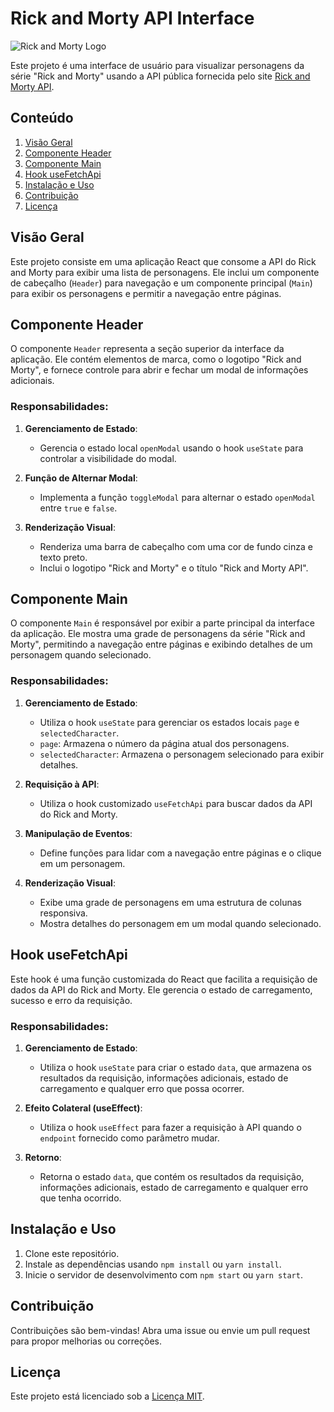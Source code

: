 # Rick and Morty API Interface

![Rick and Morty Logo]('./src/assets/overview.png')

Este projeto é uma interface de usuário para visualizar personagens da série "Rick and Morty" usando a API pública fornecida pelo site [Rick and Morty API](https://rickandmortyapi.com/).

## Conteúdo

1. [Visão Geral](#visão-geral)
2. [Componente Header](#componente-header)
3. [Componente Main](#componente-main)
4. [Hook useFetchApi](#hook-usefetchapi)
5. [Instalação e Uso](#instalação-e-uso)
6. [Contribuição](#contribuição)
7. [Licença](#licença)

## Visão Geral

Este projeto consiste em uma aplicação React que consome a API do Rick and Morty para exibir uma lista de personagens. Ele inclui um componente de cabeçalho (`Header`) para navegação e um componente principal (`Main`) para exibir os personagens e permitir a navegação entre páginas.

## Componente Header

O componente `Header` representa a seção superior da interface da aplicação. Ele contém elementos de marca, como o logotipo "Rick and Morty", e fornece controle para abrir e fechar um modal de informações adicionais.

### Responsabilidades:

1. **Gerenciamento de Estado**:

   - Gerencia o estado local `openModal` usando o hook `useState` para controlar a visibilidade do modal.

2. **Função de Alternar Modal**:

   - Implementa a função `toggleModal` para alternar o estado `openModal` entre `true` e `false`.

3. **Renderização Visual**:
   - Renderiza uma barra de cabeçalho com uma cor de fundo cinza e texto preto.
   - Inclui o logotipo "Rick and Morty" e o título "Rick and Morty API".

## Componente Main

O componente `Main` é responsável por exibir a parte principal da interface da aplicação. Ele mostra uma grade de personagens da série "Rick and Morty", permitindo a navegação entre páginas e exibindo detalhes de um personagem quando selecionado.

### Responsabilidades:

1. **Gerenciamento de Estado**:

   - Utiliza o hook `useState` para gerenciar os estados locais `page` e `selectedCharacter`.
   - `page`: Armazena o número da página atual dos personagens.
   - `selectedCharacter`: Armazena o personagem selecionado para exibir detalhes.

2. **Requisição à API**:

   - Utiliza o hook customizado `useFetchApi` para buscar dados da API do Rick and Morty.

3. **Manipulação de Eventos**:

   - Define funções para lidar com a navegação entre páginas e o clique em um personagem.

4. **Renderização Visual**:
   - Exibe uma grade de personagens em uma estrutura de colunas responsiva.
   - Mostra detalhes do personagem em um modal quando selecionado.

## Hook useFetchApi

Este hook é uma função customizada do React que facilita a requisição de dados da API do Rick and Morty. Ele gerencia o estado de carregamento, sucesso e erro da requisição.

### Responsabilidades:

1. **Gerenciamento de Estado**:

   - Utiliza o hook `useState` para criar o estado `data`, que armazena os resultados da requisição, informações adicionais, estado de carregamento e qualquer erro que possa ocorrer.

2. **Efeito Colateral (useEffect)**:

   - Utiliza o hook `useEffect` para fazer a requisição à API quando o `endpoint` fornecido como parâmetro mudar.

3. **Retorno**:
   - Retorna o estado `data`, que contém os resultados da requisição, informações adicionais, estado de carregamento e qualquer erro que tenha ocorrido.

## Instalação e Uso

1. Clone este repositório.
2. Instale as dependências usando `npm install` ou `yarn install`.
3. Inicie o servidor de desenvolvimento com `npm start` ou `yarn start`.

## Contribuição

Contribuições são bem-vindas! Abra uma issue ou envie um pull request para propor melhorias ou correções.

## Licença

Este projeto está licenciado sob a [Licença MIT](LICENSE).
